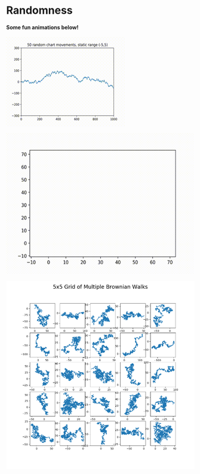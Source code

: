 # Randomness

#### Some fun animations below!


![Ticker Animation](https://github.com/cipher982/randomness/blob/master/media/ticker_animation_test.gif "Ticker Animation")

![2D Brownian Motion](https://github.com/cipher982/randomness/blob/master/media/brownian_2_motion_half.gif "2D Brownian Motion")


![Brownian Motion Grid](https://github.com/cipher982/randomness/blob/master/media/Brownian_Model_grid.png "Brownian Motion Grid")
